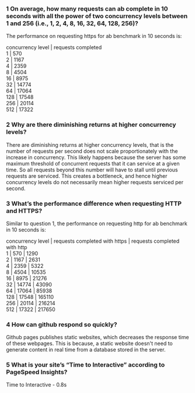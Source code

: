 ### 1 On average, how many requests can ab complete in 10 seconds with all the power of two concurrency levels between 1 and 256 (i.e., 1, 2, 4, 8, 16, 32, 64, 128, 256)?
The performance on requesting https for ab benchmark in 10 seconds is: 

concurrency level  |  requests completed <br>
1                  |  570 <br>
2                  |  1167 <br>
4                  |  2359 <br>
8                  |  4504 <br>
16                 |  8975 <br>
32                 |  14774 <br>
64                 |  17064 <br>
128                |  17548 <br>
256                |  20114 <br>
512                |  17322  <br>

### 2 Why are there diminishing returns at higher concurrency levels?
There are diminishing returns at higher concurrency levels, that is the number of requests per second does not scale proportionately with the increase in concurrency. This likely happens because the server has some maximum threshold of concurrent requests that it can service at a given time. So all requests beyond this number will have to stall until previous requests are serviced. This creates a bottleneck, and hence higher concurrency levels do not necessarily mean higher requests serviced per second.


### 3 What’s the performance difference when requesting HTTP and HTTPS?
Similar to question 1, the performance on requesting http for ab benchmark in 10 seconds is: 

concurrency level  |  requests completed with https | requests completed with http   <br>
1                  |  570                           | 1290 <br> 
2                  |  1167                          | 2631 <br>
4                  |  2359                          | 5322  <br>
8                  |  4504                          | 10535  <br>
16                 |  8975                          | 21276  <br>
32                 |  14774                         | 43090  <br>
64                 |  17064                         | 85938 <br>
128                |  17548                         | 165110 <br>
256                |  20114                         | 216214 <br>
512                |  17322                         | 217650 <br>

### 4 How can github respond so quickly?
Github pages publishes static websites, which decreases the response time of these webpages. This is because, a static website doesn't need to generate content in real time from a database stored in the server.


### 5 What is your site’s “Time to Interactive” according to PageSpeed Insights?
Time to Interactive - 0.8s


